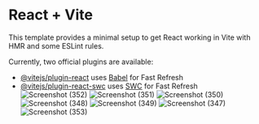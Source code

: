 # React + Vite

This template provides a minimal setup to get React working in Vite with HMR and some ESLint rules.

Currently, two official plugins are available:

- [@vitejs/plugin-react](https://github.com/vitejs/vite-plugin-react/blob/main/packages/plugin-react/README.md) uses [Babel](https://babeljs.io/) for Fast Refresh
- [@vitejs/plugin-react-swc](https://github.com/vitejs/vite-plugin-react-swc) uses [SWC](https://swc.rs/) for Fast Refresh
![Screenshot (352)](https://github.com/arjunroy7979/Netflix/assets/93002735/b9c8ca4d-bdd8-4537-baa2-37f9be6c96cd)
![Screenshot (351)](https://github.com/arjunroy7979/Netflix/assets/93002735/5d22bc5b-a4f4-439c-8855-45db199c54b7)
![Screenshot (350)](https://github.com/arjunroy7979/Netflix/assets/93002735/52336450-e1c2-49e4-a2e6-120fe9551ca1)
![Screenshot (348)](https://github.com/arjunroy7979/Netflix/assets/93002735/870599ca-611f-43b5-9e53-29682bd879d9)
![Screenshot (349)](https://github.com/arjunroy7979/Netflix/assets/93002735/9118aac3-575b-4e52-b8a2-41831a6274b8)
![Screenshot (347)](https://github.com/arjunroy7979/Netflix/assets/93002735/c32e5c5f-5519-4bb0-a61a-473af75ac76f)
![Screenshot (353)](https://github.com/arjunroy7979/Netflix/assets/93002735/f9c1f1b4-b3af-48fc-8736-19d62fb899e0)
